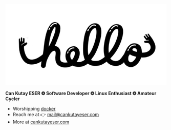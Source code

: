 ![asd](./files/hello.gif)

**Can Kutay ESER   ❂   Software Developer     ❂   Linux Enthusiast   ❂   Amateur Cycler**

  <!--* Working on [electron86](https://github.com/esercankutay/electron86) 
  * Learning [svelte](https://svelte.dev/) -->
  * Worshipping [docker](https://www.docker.com/)
  * Reach me at 👉 mail@cankutayeser.com 
  * More at [cankutayeser.com](https://cankutayeser.com)
